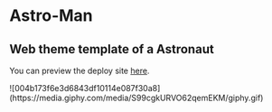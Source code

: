 # Astro-Man
Web theme template of a Astronaut
<br>
---
<p>You can preview the deploy site <a href="https://hashan99.github.io/Astro-Man/">here</a>.</p>
![004b173f6e3d6843df10114e087f30a8](https://media.giphy.com/media/S99cgkURVO62qemEKM/giphy.gif) 

